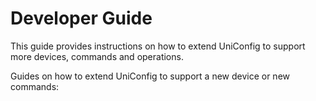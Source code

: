 Developer Guide
===============

This guide provides instructions on how to extend UniConfig to support
more devices, commands and operations.

Guides on how to extend UniConfig to support a new device or new
commands:
